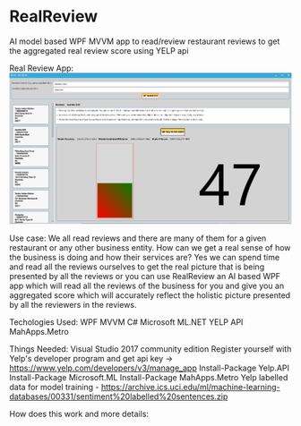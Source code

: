 # RealReview
AI model based WPF MVVM app to read/review restaurant reviews to get the aggregated real review score using YELP api

Real Review App:
![Alt text](RealReview/RealReview/Realreview.png?raw=true "Real Review")

Use case:
We all read reviews and there are many of them for a given restaurant or any other business entity. How can we get a real sense of how the business is doing and how their services are? Yes we can spend time and read all the reviews ourselves to get the real picture that is being presented by all the reviews or you can use RealReview an AI based WPF app which will read all the reviews of the business for you and give you an aggregated score which will accurately reflect the holistic picture presented by all the reviewers in the reviews. 

Techologies Used:
WPF MVVM
C#
Microsoft ML.NET
YELP API
MahApps.Metro

Things Needed:
Visual Studio 2017 community edition
Register yourself with Yelp's developer program and get api key -> https://www.yelp.com/developers/v3/manage_app
Install-Package Yelp.API 
Install-Package Microsoft.ML 
Install-Package MahApps.Metro
Yelp labelled data for model training - https://archive.ics.uci.edu/ml/machine-learning-databases/00331/sentiment%20labelled%20sentences.zip

How does this work and more details:
